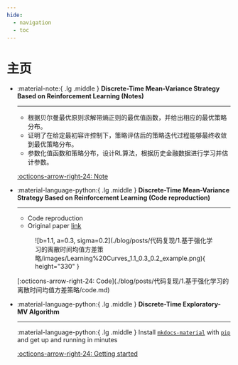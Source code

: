 ```yaml
---
hide:
  - navigation
  - toc
---
```




# 主页



<div class="grid cards" markdown>


-   :material-note:{ .lg .middle } __Discrete-Time Mean-Variance Strategy Based on Reinforcement Learning (Notes)__

    ---

    * 根据贝尔曼最优原则求解带熵正则的最优值函数，并给出相应的最优策略分布。
    * 证明了在给定最初容许控制下，策略评估后的策略迭代过程能够最终收敛到最优策略分布。
    * 参数化值函数和策略分布，设计RL算法，根据历史金融数据进行学习并估计参数。

    [:octicons-arrow-right-24: Note](./blog/posts/论文笔记/强化学习/1.基于强化学习的离散时间均值方差策略/基于强化学习的离散时间均值方差策略.md)

-   :material-language-python:{ .lg .middle } __Discrete-Time Mean-Variance Strategy Based on Reinforcement Learning (Code reproduction)__

    ---

    * Code reproduction
    * Original paper [link](https://arxiv.org/pdf/2312.15385)
      
    <figure markdown="span">
    ![b=1.1, a=0.3, sigma=0.2](./blog/posts/代码复现/1.基于强化学习的离散时间均值方差策略/images/Learning%20Curves_1.1_0.3_0.2_example.png){ height="330" }
    </figure>
    [:octicons-arrow-right-24: Code](./blog/posts/代码复现/1.基于强化学习的离散时间均值方差策略/code.md)
    

-   :material-language-python:{ .lg .middle } __Discrete-Time Exploratory-MV Algorithm__

    ---
    :material-language-python:{ .lg .middle }
    Install [`mkdocs-material`](#) with [`pip`](#) and get up
    and running in minutes

    [:octicons-arrow-right-24: Getting started](#)

</div>